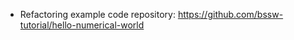 <!-- refactoring -->
  * Refactoring example code repository: <https://github.com/bssw-tutorial/hello-numerical-world>
